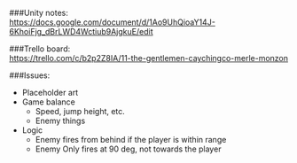 ###Unity notes:  
https://docs.google.com/document/d/1Ao9UhQioaY14J-6KhoiFjg_dBrLWD4Wctiub9AjgkuE/edit

###Trello board:  
https://trello.com/c/b2p2Z8IA/11-the-gentlemen-caychingco-merle-monzon

###Issues:  
* Placeholder art
* Game balance
	* Speed, jump height, etc.
	* Enemy things
* Logic
	* Enemy fires from behind if the player is within range
	* Enemy Only fires at 90 deg, not towards the player